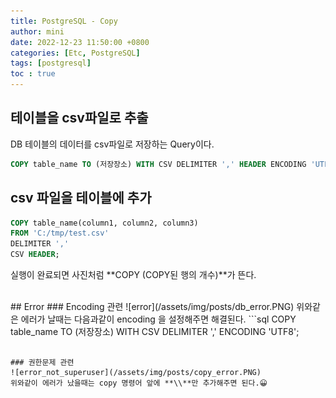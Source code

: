 ```yaml
---
title: PostgreSQL - Copy
author: mini
date: 2022-12-23 11:50:00 +0800
categories: [Etc, PostgreSQL]
tags: [postgresql]
toc : true
---
```


## 테이블을 csv파일로 추출 
DB 테이블의 데이터를 csv파일로 저장하는 Query이다. 
```sql
COPY table_name TO (저장장소) WITH CSV DELIMITER ',' HEADER ENCODING 'UTF8'
```

## csv 파일을 테이블에 추가
```sql
COPY table_name(column1, column2, column3)
FROM 'C:/tmp/test.csv'
DELIMITER ','
CSV HEADER;
```
실행이 완료되면 사진처럼 **COPY (COPY된 행의 개수)**가 뜬다.

<br/>
## Error
### Encoding 관련
![error](/assets/img/posts/db_error.PNG)
위와같은 에러가 날때는 다음과같이 encoding 을 설정해주면 해결된다. 
```sql
COPY table_name TO (저장장소) WITH CSV DELIMITER ',' ENCODING 'UTF8';

```

### 권한문제 관련
![error_not_superuser](/assets/img/posts/copy_error.PNG)
위와같이 에러가 났을때는 copy 명령어 앞에 **\\**만 추가해주면 된다.😀


